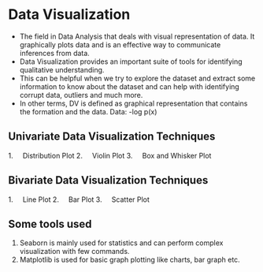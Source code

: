 # Data Visualization
- The field in Data Analysis that deals with visual representation of data. It graphically plots data and is an effective way to communicate inferences from data. 
- Data Visualization provides an important suite of tools for identifying qualitative understanding. 
- This can be helpful when we try to explore the dataset and extract some information to know about the dataset and can help with identifying corrupt data, outliers and much more.
- In other terms, DV is defined as graphical representation that contains the formation and the data. Data: -log p(x)

## Univariate Data Visualization Techniques
1.     Distribution Plot
2.     Violin Plot
3.     Box and Whisker Plot

## Bivariate Data Visualization Techniques
1.     Line Plot
2.     Bar Plot
3.     Scatter Plot

## Some tools used
1. Seaborn is mainly used for statistics and can perform complex visualization with few commands.
2. Matplotlib is used for basic graph plotting like charts, bar graph etc.